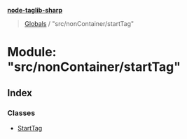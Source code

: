 **[node-taglib-sharp](../README.md)**

> [Globals](../globals.md) / "src/nonContainer/startTag"

# Module: "src/nonContainer/startTag"

## Index

### Classes

* [StartTag](../classes/_src_noncontainer_starttag_.starttag.md)

